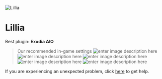   ![Lillia]()
# Lillia

 Best plugin: **Exodia AIO**
 


> Our recommended in-game settings
![enter image description here](https://cdn.discordapp.com/attachments/1002870460654039100/1025442919022329887/lillia_1.PNG)
![enter image description here](https://cdn.discordapp.com/attachments/1002870460654039100/1025442919525666877/lillia_2.PNG)
![enter image description here](https://cdn.discordapp.com/attachments/1002870460654039100/1025442920054128650/lillia_3.PNG)
![enter image description here](https://cdn.discordapp.com/attachments/1002870460654039100/1025442920746205266/lillia_4.PNG)
![enter image description here](https://cdn.discordapp.com/attachments/1002870460654039100/1025442921236930750/lillia_5.PNG)

If you are experiencing an unexpected problem, click [here](https://github.com/y1n/BGX.Support/tree/main/%F0%9F%87%AC%F0%9F%87%A7%20English) to get help.

